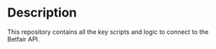 # Description

This repository contains all the key scripts and logic to connect to the Betfair API.